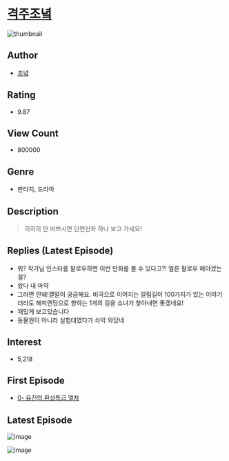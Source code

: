 # [격주조녘](https://comic.naver.com/bestChallenge/list?titleId=726695)
![thumbnail](https://image-comic.pstatic.net/user_contents_data/challenge_comic/2023/05/10/292477/upload_3833184942471669044_480x623.jpeg)

## Author
- [조녘](https://comic.naver.com/artistTitle?id=292477)

## Rating
- 9.87

## View Count
- 800000

## Genre
- 판타지, 드라마

## Description
> 히히히 안 바쁘시면 단편만화 하나 보고 가세요!

## Replies (Latest Episode)
- 뭐? 작가님 인스타를 팔로우하면 이런 만화를 볼 수 있다고?! 얼른 팔로우 해야겠는걸?
- 왔다 내 마약
- 그러면 안돼!결말이 궁금해요. 비극으로 이어지는 갈림길이 100가지가 있는 이야기더라도 해피엔딩으로 향하는 1개의 길을 소녀가 찾아내면 좋겠네요!
- 재밌게 보고있습니다
- 동물원이 아니라 실험대였다가 솨악 와닸네

## Interest
- 5,218

## First Episode
- [0- 유진의 환상특급 열차](https://comic.naver.com/bestChallenge/detail?titleId=726695&no=1)

## Latest Episode
![image](https://image-comic.pstatic.net/user_contents_data/challenge_comic/2023/05/27/292477/upload_7075489700804506676.jpeg)

![image](https://image-comic.pstatic.net/user_contents_data/challenge_comic/2023/05/27/292477/upload_7365693683232301616.jpeg)
